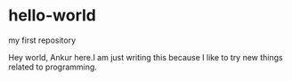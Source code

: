 # hello-world
my first repository

Hey world, Ankur here.I am just writing this because I like to try new things related to programming.
